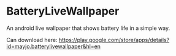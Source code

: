 BatteryLiveWallpaper
====================
An android live wallpaper that shows battery life in a simple way.

Can download here:
https://play.google.com/store/apps/details?id=mayjo.batterylivewallpaper&hl=en
